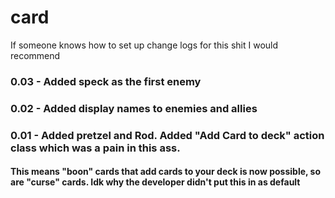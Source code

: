 # card

If someone knows how to set up change logs for this shit I would recommend

### 0.03 - Added speck as the first enemy

### 0.02 - Added display names to enemies and allies

### 0.01 - Added pretzel and Rod. Added "Add Card to deck" action class which was a pain in this ass. 
#### This means "boon" cards that add cards to your deck is now possible, so are "curse" cards. Idk why the developer didn't put this in as default
